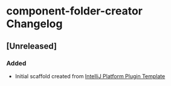 <!-- Keep a Changelog guide -> https://keepachangelog.com -->

# component-folder-creator Changelog

## [Unreleased]
### Added
- Initial scaffold created from [IntelliJ Platform Plugin Template](https://github.com/JetBrains/intellij-platform-plugin-template)
